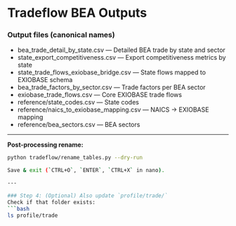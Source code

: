 # Tradeflow BEA Outputs

### Output files (canonical names)

- bea_trade_detail_by_state.csv — Detailed BEA trade by state and sector
- state_export_competitiveness.csv — Export competitiveness metrics by state
- state_trade_flows_exiobase_bridge.csv — State flows mapped to EXIOBASE schema
- bea_trade_factors_by_sector.csv — Trade factors per BEA sector
- exiobase_trade_flows.csv — Core EXIOBASE trade flows
- reference/state_codes.csv — State codes
- reference/naics_to_exiobase_mapping.csv — NAICS → EXIOBASE mapping
- reference/bea_sectors.csv — BEA sectors

---

**Post-processing rename:**

```bash
python tradeflow/rename_tables.py --dry-run

Save & exit (`CTRL+O`, `ENTER`, `CTRL+X` in nano).

---

### Step 4: (Optional) Also update `profile/trade/`
Check if that folder exists:
```bash
ls profile/trade

